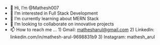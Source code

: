 - 👋 Hi, I’m @Mathesh007
- 👀 I’m interested in Full Stack Development
- 🌱 I’m currently learning about MERN Stack
- 💞️ I’m looking to collaborate on innovative projects
- 📫 How to reach me ...
      1) Gmail: mathesharul@gmail.com
      2) LinkedIn: linkedin.com/in/mathesh-arul-9698831b9
      3) Instagram: mathesh_arul

<!---
Mathesh007/Mathesh007 is a ✨ special ✨ repository because its `README.md` (this file) appears on your GitHub profile.
You can click the Preview link to take a look at your changes.
--->
